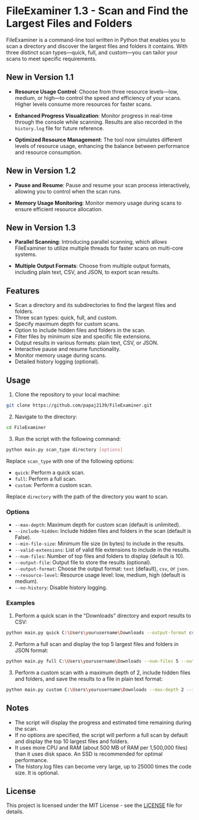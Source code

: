 

# FileExaminer 1.3 - Scan and Find the Largest Files and Folders

FileExaminer is a command-line tool written in Python that enables you to scan a directory and discover the largest files and folders it contains. With three distinct scan types—quick, full, and custom—you can tailor your scans to meet specific requirements.

## New in Version 1.1

- **Resource Usage Control**: Choose from three resource levels—low, medium, or high—to control the speed and efficiency of your scans. Higher levels consume more resources for faster scans.

- **Enhanced Progress Visualization**: Monitor progress in real-time through the console while scanning. Results are also recorded in the `history.log` file for future reference.

- **Optimized Resource Management**: The tool now simulates different levels of resource usage, enhancing the balance between performance and resource consumption.

## New in Version 1.2

- **Pause and Resume**: Pause and resume your scan process interactively, allowing you to control when the scan runs.

- **Memory Usage Monitoring**: Monitor memory usage during scans to ensure efficient resource allocation.

## New in Version 1.3

- **Parallel Scanning**: Introducing parallel scanning, which allows FileExaminer to utilize multiple threads for faster scans on multi-core systems.

- **Multiple Output Formats**: Choose from multiple output formats, including plain text, CSV, and JSON, to export scan results.

## Features

- Scan a directory and its subdirectories to find the largest files and folders.
- Three scan types: quick, full, and custom.
- Specify maximum depth for custom scans.
- Option to include hidden files and folders in the scan.
- Filter files by minimum size and specific file extensions.
- Output results in various formats: plain text, CSV, or JSON.
- Interactive pause and resume functionality.
- Monitor memory usage during scans.
- Detailed history logging (optional).

## Usage

1. Clone the repository to your local machine:

```bash
git clone https://github.com/papaj2139/FileExaminer.git
```

2. Navigate to the directory:

```bash
cd FileExaminer
```

3. Run the script with the following command:

```bash
python main.py scan_type directory [options]
```

Replace `scan_type` with one of the following options:
- `quick`: Perform a quick scan.
- `full`: Perform a full scan.
- `custom`: Perform a custom scan.

Replace `directory` with the path of the directory you want to scan.

### Options

- `--max-depth`: Maximum depth for custom scan (default is unlimited).
- `--include-hidden`: Include hidden files and folders in the scan (default is False).
- `--min-file-size`: Minimum file size (in bytes) to include in the results.
- `--valid-extensions`: List of valid file extensions to include in the results.
- `--num-files`: Number of top files and folders to display (default is 10).
- `--output-file`: Output file to store the results (optional).
- `--output-format`: Choose the output format: `text` (default), `csv`, or `json`.
- `--resource-level`: Resource usage level: low, medium, high (default is medium).
- `--no-history`: Disable history logging.

### Examples

1. Perform a quick scan in the "Downloads" directory and export results to CSV:
```bash
python main.py quick C:\Users\yourusername\Downloads --output-format csv
```

2. Perform a full scan and display the top 5 largest files and folders in JSON format:
```bash
python main.py full C:\Users\yourusername\Downloads --num-files 5 --output-format json
```

3. Perform a custom scan with a maximum depth of 2, include hidden files and folders, and save the results to a file in plain text format:
```bash
python main.py custom C:\Users\yourusername\Downloads --max-depth 2 --include-hidden --output-file scan_results.txt
```

## Notes

- The script will display the progress and estimated time remaining during the scan.
- If no options are specified, the script will perform a full scan by default and display the top 10 largest files and folders.
- It uses more CPU and RAM (about 500 MB of RAM per 1,500,000 files) than it uses disk space. An SSD is recommended for optimal performance.
- The history.log files can become very large, up to 25000 times the code size. It is optional.

## License

This project is licensed under the MIT License - see the [LICENSE](LICENSE) file for details.



